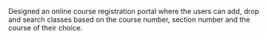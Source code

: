 Designed an online course registration portal where the users can add, drop and search classes based on the course number, section number and the course of their choice. 
